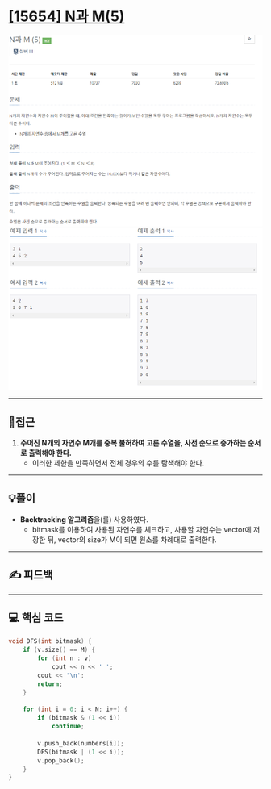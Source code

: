 # [[15654] N과 M(5)](https://www.acmicpc.net/problem/15654)

![](imgs/1.PNG)
![](imgs/2.PNG)
___
## 🤔접근
1. <b>주어진 N개의 자연수 M개를 중복 불허하여 고른 수열을, 사전 순으로 증가하는 순서로 출력해야 한다.</b>
	- 이러한 제한을 만족하면서 전체 경우의 수를 탐색해야 한다.
___
## 💡풀이
- <b>Backtracking 알고리즘</b>을(를) 사용하였다.
	- bitmask를 이용하여 사용된 자연수를 체크하고, 사용할 자연수는 vector에 저장한 뒤, vector의 size가 M이 되면 원소를 차례대로 출력한다.
___
## ✍ 피드백
___
## 💻 핵심 코드
```c++
void DFS(int bitmask) {
	if (v.size() == M) {
		for (int n : v)
			cout << n << ' ';
		cout << '\n';
		return;
	}

	for (int i = 0; i < N; i++) {
		if (bitmask & (1 << i))
			continue;

		v.push_back(numbers[i]);
		DFS(bitmask | (1 << i));
		v.pop_back();
	}
}
```
